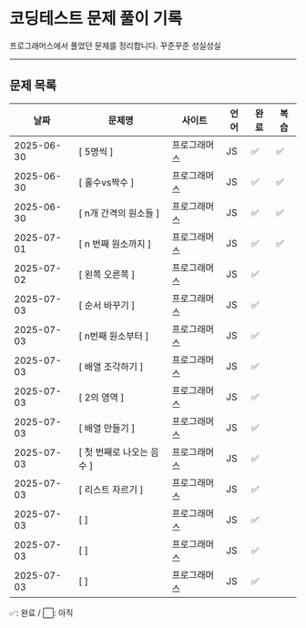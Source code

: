 # 코딩테스트 문제 풀이 기록

프로그래머스에서 풀었던 문제를 정리합니다.
꾸준꾸준 성실성실

---

## 문제 목록

| 날짜       | 문제명                    | 사이트       | 언어 | 완료 | 복습 |
| ---------- | ------------------------- | ------------ | ---- | ---- | ---- |
| 2025-06-30 | [ 5명씩 ]                 | 프로그래머스 | JS   | ✅   | ✅   |
| 2025-06-30 | [ 홀수vs짝수 ]            | 프로그래머스 | JS   | ✅   | ✅   |
| 2025-06-30 | [ n개 간격의 원소들 ]     | 프로그래머스 | JS   | ✅   | ✅   |
| 2025-07-01 | [ n 번째 원소까지 ]       | 프로그래머스 | JS   | ✅   | ✅   |
| 2025-07-02 | [ 왼쪽 오른쪽 ]           | 프로그래머스 | JS   | ✅   |
| 2025-07-03 | [ 순서 바꾸기 ]           | 프로그래머스 | JS   | ✅   |      |
| 2025-07-03 | [ n번째 원소부터 ]        | 프로그래머스 | JS   | ✅   |      |
| 2025-07-03 | [ 배열 조각하기 ]         | 프로그래머스 | JS   | ✅   |      |
| 2025-07-03 | [ 2의 영역 ]              | 프로그래머스 | JS   | ✅   |      |
| 2025-07-03 | [ 배열 만들기 ]           | 프로그래머스 | JS   | ✅   |      |
| 2025-07-03 | [ 첫 번째로 나오는 음수 ] | 프로그래머스 | JS   | ✅   |      |
| 2025-07-03 | [ 리스트 자르기 ]         | 프로그래머스 | JS   | ✅   |      |
| 2025-07-03 | [ ]                       | 프로그래머스 | JS   | ✅   |      |
| 2025-07-03 | [ ]                       | 프로그래머스 | JS   | ✅   |      |
| 2025-07-03 | [ ]                       | 프로그래머스 | JS   | ✅   |      |

✅: 완료 / ⬜: 아직
